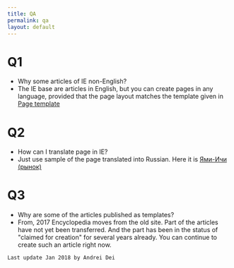 ```yaml
---
title: QA
permalink: qa
layout: default
---
```


# Q1

+ Why some articles of IE non-English?
+ The IE base are articles in English, but you can create pages in any language, provided that the page layout matches the template given in [Page template](https://indexmod.github.io/encyclopedia/page-template)

# Q2

+ How can I translate page in IE?
+ Just use sample of the page translated into Russian. Here it is [Ями-Ичи (рынок)](internet-yami-ichi)

# Q3

+ Why are some of the articles published as templates?
+ From, 2017 Encyclopedia moves from the old site. Part of the articles have not yet been transferred. And the part has been in the status of "claimed for creation" for several years already. You can continue to create such an article right now.

`Last update Jan 2018 by Andrei Dei`
